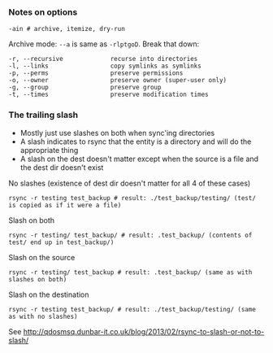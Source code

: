 ### Notes on options

    -ain # archive, itemize, dry-run

Archive mode: `--a` is same as `-rlptgoD`. Break that down:

    -r, --recursive             recurse into directories
    -l, --links                 copy symlinks as symlinks
    -p, --perms                 preserve permissions
    -o, --owner                 preserve owner (super-user only)
    -g, --group                 preserve group
    -t, --times                 preserve modification times

### The trailing slash

* Mostly just use slashes on both when sync'ing directories
* A slash indicates to rsync that the entity is a directory and will do the appropriate thing
* A slash on the dest doesn't matter except when the source is a file and the dest dir doesn't exist

No slashes (existence of dest dir doesn't matter for all 4 of these cases) 

    rsync -r testing test_backup # result: ./test_backup/testing/ (test/ is copied as if it were a file)

Slash on both

    rsync -r testing/ test_backup/ # result: .test_backup/ (contents of test/ end up in test_backup/)

Slash on the source

    rsync -r testing/ test_backup # result: .test_backup/ (same as with slashes on both)

Slash on the destination

    rsync -r testing test_backup/ # result: ./test_backup/testing/ (same as with no slashes)

See http://qdosmsq.dunbar-it.co.uk/blog/2013/02/rsync-to-slash-or-not-to-slash/
